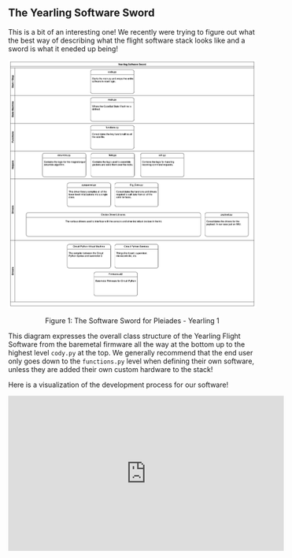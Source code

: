 ## The Yearling Software Sword

This is a bit of an interesting one! We recently were trying to figure out what the best way of describing what the flight software stack looks like and a sword is what it eneded up being! 

![Figure 1](images/sword.png)
<p align="center">Figure 1: The Software Sword for Pleiades - Yearling 1</p>

This diagram expresses the overall class structure of the Yearling Flight Software from the baremetal firmware all the way at the bottom up to the highest level ```cody.py``` at the top. We generally recommend that the end user only goes down to the ```functions.py``` level when defining their own software, unless they are added their own custom hardware to the stack! 

Here is a visualization of the development process for our software! 
<iframe width="560" height="315" src="https://www.youtube.com/embed/9-mW69L0Mcs?si=EHgs19kBj3hEUDcQ" title="YouTube video player" frameborder="0" allow="accelerometer; autoplay; clipboard-write; encrypted-media; gyroscope; picture-in-picture; web-share" referrerpolicy="strict-origin-when-cross-origin" allowfullscreen></iframe>